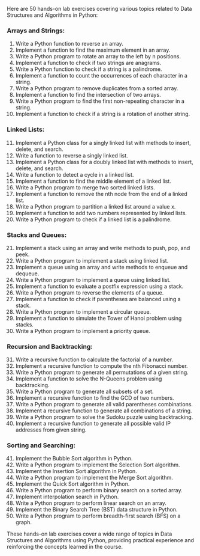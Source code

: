 Here are 50 hands-on lab exercises covering various topics related to Data Structures and Algorithms in Python:

### Arrays and Strings:

1. Write a Python function to reverse an array.
2. Implement a function to find the maximum element in an array.
3. Write a Python program to rotate an array to the left by n positions.
4. Implement a function to check if two strings are anagrams.
5. Write a Python function to check if a string is a palindrome.
6. Implement a function to count the occurrences of each character in a string.
7. Write a Python program to remove duplicates from a sorted array.
8. Implement a function to find the intersection of two arrays.
9. Write a Python program to find the first non-repeating character in a string.
10. Implement a function to check if a string is a rotation of another string.

### Linked Lists:

11. Implement a Python class for a singly linked list with methods to insert, delete, and search.
12. Write a function to reverse a singly linked list.
13. Implement a Python class for a doubly linked list with methods to insert, delete, and search.
14. Write a function to detect a cycle in a linked list.
15. Implement a function to find the middle element of a linked list.
16. Write a Python program to merge two sorted linked lists.
17. Implement a function to remove the nth node from the end of a linked list.
18. Write a Python program to partition a linked list around a value x.
19. Implement a function to add two numbers represented by linked lists.
20. Write a Python program to check if a linked list is a palindrome.

### Stacks and Queues:

21. Implement a stack using an array and write methods to push, pop, and peek.
22. Write a Python program to implement a stack using linked list.
23. Implement a queue using an array and write methods to enqueue and dequeue.
24. Write a Python program to implement a queue using linked list.
25. Implement a function to evaluate a postfix expression using a stack.
26. Write a Python program to reverse the elements of a queue.
27. Implement a function to check if parentheses are balanced using a stack.
28. Write a Python program to implement a circular queue.
29. Implement a function to simulate the Tower of Hanoi problem using stacks.
30. Write a Python program to implement a priority queue.

### Recursion and Backtracking:

31. Write a recursive function to calculate the factorial of a number.
32. Implement a recursive function to compute the nth Fibonacci number.
33. Write a Python program to generate all permutations of a given string.
34. Implement a function to solve the N-Queens problem using backtracking.
35. Write a Python program to generate all subsets of a set.
36. Implement a recursive function to find the GCD of two numbers.
37. Write a Python program to generate all valid parentheses combinations.
38. Implement a recursive function to generate all combinations of a string.
39. Write a Python program to solve the Sudoku puzzle using backtracking.
40. Implement a recursive function to generate all possible valid IP addresses from given string.

### Sorting and Searching:

41. Implement the Bubble Sort algorithm in Python.
42. Write a Python program to implement the Selection Sort algorithm.
43. Implement the Insertion Sort algorithm in Python.
44. Write a Python program to implement the Merge Sort algorithm.
45. Implement the Quick Sort algorithm in Python.
46. Write a Python program to perform binary search on a sorted array.
47. Implement interpolation search in Python.
48. Write a Python program to perform linear search on an array.
49. Implement the Binary Search Tree (BST) data structure in Python.
50. Write a Python program to perform breadth-first search (BFS) on a graph.

These hands-on lab exercises cover a wide range of topics in Data Structures and Algorithms using Python, providing practical experience and reinforcing the concepts learned in the course.
